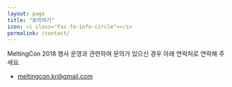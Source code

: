 ```yaml
---
layout: page
title: "문의하기"
icon: <i class="fas fa-info-circle"></i>
permalink: /contact/
---
```

MeltingCon 2018 행사 운영과 관련하여 문의가 있으신 경우 아래 연락처로 연락해 주세요.

- [meltingcon.kr@gmail.com](mailto:meltingcon.kr@gmail.com)
